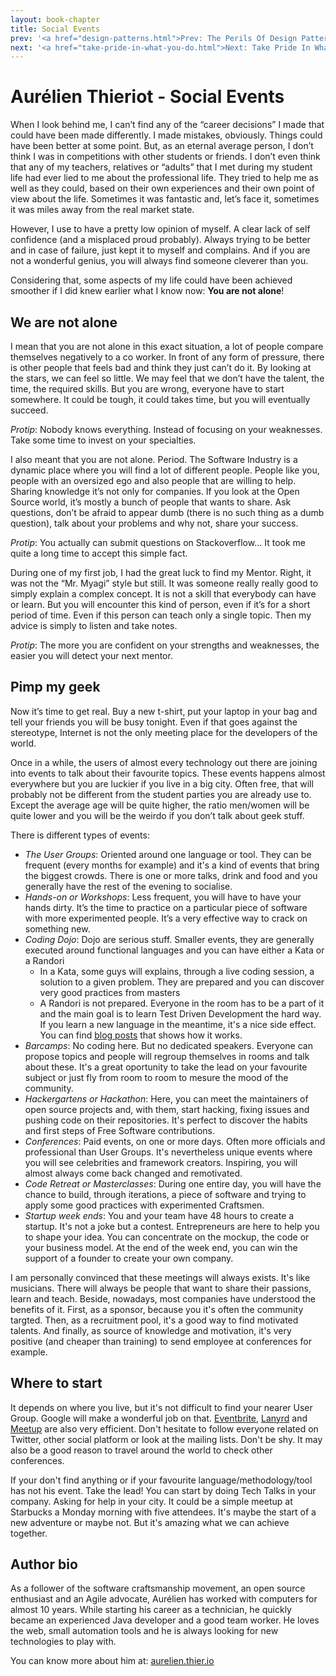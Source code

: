 ```yaml
---
layout: book-chapter
title: Social Events
prev: '<a href="design-patterns.html">Prev: The Perils Of Design Patterns</a>'
next: '<a href="take-pride-in-what-you-do.html">Next: Take Pride In What You Do</a>'
---
```


# Aurélien Thieriot - Social Events

When I look behind me, I can’t find any of the “career decisions” I made that could have been made differently. I made mistakes, obviously. Things could have been better at some point. But, as an eternal average person, I don’t think I was in competitions with other students or friends. I don’t even think that any of my teachers, relatives or “adults” that I met during my student life had ever lied to me about the professional life. They tried to help me as well as they could, based on their own experiences and their own point of view about the life. Sometimes it was fantastic and, let’s face it, sometimes it was miles away from the real market state.

However, I use to have a pretty low opinion of myself. A clear lack of self confidence (and a misplaced proud probably). Always trying to be better and in case of failure, just kept it to myself and complains. And if you are not a wonderful genius, you will always find someone cleverer than you.

Considering that, some aspects of my life could have been achieved smoother if I did knew earlier what I know now: __You are not alone__!

## We are not alone

I mean that you are not alone in this exact situation, a lot of people compare themselves negatively to a co worker. In front of any form of pressure, there is other people that feels bad and think they just can’t do it. By looking at the stars, we can feel so little. We may feel that we don’t have the talent, the time, the required skills. But you are wrong, everyone have to start somewhere. It could be tough, it could takes time, but you will eventually succeed.

_Protip_: Nobody knows everything. Instead of focusing on your weaknesses. Take some time to invest on your specialties.

I also meant that you are not alone. Period. The Software Industry is a dynamic place where you will find a lot of different people. People like you, people with an oversized ego and also people that are willing to help. Sharing knowledge it’s not only for companies. If you look at the Open Source world, it’s mostly a bunch of people that wants to share. Ask questions, don’t be afraid to appear dumb (there is no such thing as a dumb question), talk about your problems and why not, share your success.

_Protip_: You actually can submit questions on Stackoverflow... It took me quite a long time to accept this simple fact.

During one of my first job, I had the great luck to find my Mentor. Right, it was not the “Mr. Myagi” style but still. It was someone really really good to simply explain a complex concept. It is not a skill that everybody can have or learn. But you will encounter this kind of person, even if it’s for a short period of time. Even if this person can teach only a single topic. Then my advice is simply to listen and take notes.

_Protip_: The more you are confident on your strengths and weaknesses, the easier you will detect your next mentor.

## Pimp my geek

Now it’s time to get real. Buy a new t-shirt, put your laptop in your bag and tell your friends you will be busy tonight. Even if that goes against the stereotype, Internet is not the only meeting place for the developers of the world. 

Once in a while, the users of almost every technology out there are joining into events to talk about their favourite topics. These events happens almost everywhere but you are luckier if you live in a big city. Often free, that will probably not be different from the student parties you are already use to. Except the average age will be quite higher, the ratio men/women will be quite lower and you will be the weirdo if you don’t talk about geek stuff.

There is different types of events:

+ _The User Groups_: Oriented around one language or tool. They can be frequent (every months for example) and it's a kind of events that bring the biggest crowds. There is one or more talks, drink and food and you generally have the rest of the evening to socialise.
+ _Hands-on or Workshops_: Less frequent, you will have to have your hands dirty. It’s the time to practice on a particular piece of software with more experimented people. It’s a very effective way to crack on something new.
+ _Coding Dojo_: Dojo are serious stuff. Smaller events, they are generally executed around functional languages and you can have either a Kata or a Randori
   + In a Kata, some guys will explains, through a live coding session, a solution to a given problem. They are prepared and you can discover very good practices from masters
   + A Randori is not prepared. Everyone in the room has to be a part of it and the main goal is to learn Test Driven Development the hard way. If you learn a new language in the meantime, it's a nice side effect. You can find [blog posts](http://agilepainrelief.com/notesfromatooluser/2008/10/tdd-randori-session.html) that shows how it works.
+ _Barcamps_: No coding here. But no dedicated speakers. Everyone can propose topics and people will regroup themselves in rooms and talk about these. It's a great oportunity to take the lead on your favourite subject or just fly from room to room to mesure the mood of the community.  
+ _Hackergartens or Hackathon_: Here, you can meet the maintainers of open source projects and, with them, start hacking, fixing issues  and pushing code on their repositories. It's perfect to discover the habits and first steps of Free Software contributions.
+ _Conferences_: Paid events, on one or more days. Often more officials and professional than User Groups. It's nevertheless unique events where you will see celebrities and framework creators. Inspiring, you will almost always come back changed and remotivated.
+ _Code Retreat or Masterclasses_: During one entire day, you will have the chance to build, through iterations, a piece of software and trying to apply some good practices with experimented Craftsmen.
+ _Startup week ends_: You and your team have 48 hours to create a startup. It's not a joke but a contest. Entrepreneurs are here to help you to shape your idea. You can concentrate on the mockup, the code or your business model. At the end of the week end, you can win the support of a founder to create your own company.

I am personally convinced that these meetings will always exists. It's like musicians. There will always be people that want to share their passions, learn and teach. Beside, nowadays, most companies have understood the benefits of it. First, as a sponsor, because you it's often the community targted. Then, as a recruitment pool, it's a good way to find motivated talents. And finally, as source of knowledge and motivation, it's very positive (and cheaper than training) to send employee at conferences for example.  

## Where to start

It depends on where you live, but it's not difficult to find your nearer User Group. Google will make a wonderful job on that. [Eventbrite](http://www.eventbrite.com/), [Lanyrd](http://lanyrd.com/) and [Meetup](http://www.meetup.com/) are also very efficient. Don't hesitate to follow everyone related on Twitter, other social platform or look at the mailing lists. Don't be shy. It may also be a good reason to travel around the world to check other conferences.

If your don't find anything or if your favourite language/methodology/tool has not his event. Take the lead! You can start by doing Tech Talks in your company. Asking for help in your city. It could be a simple meetup at Starbucks a Monday morning with five attendees. It's maybe the start of a new adventure or maybe not. But it's amazing what we can achieve together.

## Author bio

As a follower of the software craftsmanship movement, an open source enthusiast and an Agile advocate, Aurélien has worked with computers for almost 10 years. While starting his career as a technician, he quickly became an experienced Java developer and a good team worker. He loves the web, small automation tools and he is always looking for new technologies to play with.

You can know more about him at: [aurelien.thier.io](aurelien.thier.io)
